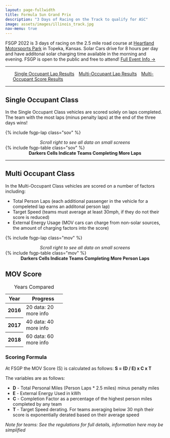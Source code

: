 ```yaml
---
layout: page-fullwidth
title: Formula Sun Grand Prix
description: "3 Days of Racing on the Track to qualify for ASC"
image: assets/images/illinois_track.jpg
nav-menu: true
---
```


FSGP 2022 is 3 days of racing on the 2.5 mile road course at [Heartland Motorsports Park](http://heartlandmotorsports.us/) in Topeka, Kansas. Solar Cars drive for 8 hours per day and have additonal solar charging time available in the morning and evening. FSGP is open to the public and free to attend! [Full Event Info →](https://www.americansolarchallenge.org/the-competition/2022-american-solar-challenge/)

-----

<ul class="actions">
<a href="#single-occupant-class" class="button special" style="margin:5px">Single Occupant Lap Results</a>
<a href="#multi-occupant-class" class="button special" style="margin:5px">Multi-Occupant Lap Results</a>
<a href="#mov-score" class="button special" style="margin:5px">Multi-Occupant Score Results</a>
</ul>

-----
## Single Occupant Class

In the Single Occupant Class vehicles are scored solely on laps completed. The team with the most laps (minus penalty laps) at the end of the three days wins!


{% include fsgp-lap class="sov" %}
<br>
<div style="margin:auto; text-align:center;"> <i> Scroll right to see all data on small screens </i></div>
{% include fsgp-table class="sov" %}
<div style="margin:auto; text-align:center;"> <b>Darkers Cells Indicate Teams Completing More Laps </b> </div>

-----
## Multi Occupant Class

In the Multi-Occupant Class vehicles are scored on a number of factors including:
- Total Person Laps (each additional passenger in the vehicle for a compeleted lap earns an additonal person lap)
- Target Speed (teams must average at least 30mph, if they do not their score is reduced)
- External Energy Usage (MOV cars can charge from non-solar sources, the amount of charging factors into the score)


{% include fsgp-lap class="mov" %}
<br>
<div style="margin:auto; text-align:center;"> <i> Scroll right to see all data on small screens </i></div>
{% include fsgp-table class="mov" %}
<div style="margin:auto; text-align:center;"> <b>Darkers Cells Indicate Teams Completing More Person Laps </b> </div>

## MOV Score

 <table class="charts-css bar show-heading show-data-on-hover show-primary-axis" style="height: 200px;">
        <caption>Years Compared</caption>
        <thead>
          <tr>
            <th>Year</th>
            <th>Progress</th>
          </tr>
        </thead>
        <tbody>
          <tr>
            <th scope="row"> 2016 </th>
            <td style="--size: 0.2;"> <span class="data">20</span> <span class="tooltip">data: 20<br>more info</span> </td>
          </tr>
          <tr>
            <th scope="row"> 2017 </th>
            <td style="--size: 0.4;"> <span class="data">40</span> <span class="tooltip">data: 40<br>more info</span> </td>
          </tr>
          <tr>
            <th scope="row"> 2018 </th>
            <td style="--size: 0.6;"> <span class="data">60</span> <span class="tooltip">data: 60<br>more info</span> </td>
          </tr>
          <tr>
            <th scope="row"> 2019 </th>
            <td style="--size: 0.8;"> <span class="data">80</span> <span class="tooltip">data: 80<br>more info</span> </td>
          </tr>
          <tr>
            <th scope="row"> 2020 </th>
            <td style="--size: 1.0;"> <span class="data">100</span> <span class="tooltip">data: 100<br>more info</span> </td>
          </tr>
        </tbody>
      </table>


### Scoring Formula
At FSGP the MOV Score (S) is calculated as follows: **S = (D / E) x C x T**

The variables are as follows:
- **D** - Total Personal Miles (Person Laps * 2.5 miles) minus penalty miles
- **E** - External Energy Used in kWh
- **C** - Completion Factor as a percentage of the highest person miles completed by any team
- **T** - Target Speed derating. For teams averaging below 30 mph their score is exponentially derated based on their average speed 

<i>Note for teams: See the regulations for full details, information here may be simplified</i>